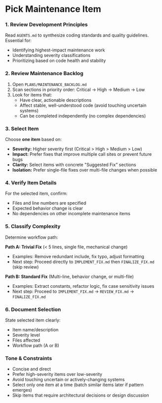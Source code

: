 # Pick Maintenance Item

### 1. Review Development Principles

Read `AGENTS.md` to synthesize coding standards and quality guidelines. Essential for:
-   Identifying highest-impact maintenance work
-   Understanding severity classifications
-   Prioritizing based on code health and stability

### 2. Review Maintenance Backlog

1.  Open `PLANS/MAINTENANCE_BACKLOG.md`
2.  Scan sections in priority order: Critical → High → Medium → Low
3.  Look for items that:
    -   Have clear, actionable descriptions
    -   Affect stable, well-understood code (avoid touching uncertain systems)
    -   Can be completed independently (no complex dependencies)

### 3. Select Item

Choose **one item** based on:
-   **Severity:** Higher severity first (Critical > High > Medium > Low)
-   **Impact:** Prefer fixes that improve multiple call sites or prevent future bugs
-   **Clarity:** Select items with concrete "Suggested Fix" sections
-   **Isolation:** Prefer single-file fixes over multi-file changes when possible

### 4. Verify Item Details

For the selected item, confirm:
-   Files and line numbers are specified
-   Expected behavior change is clear
-   No dependencies on other incomplete maintenance items

### 5. Classify Complexity

Determine workflow path:

**Path A: Trivial Fix** (< 5 lines, single file, mechanical change)
-   Examples: Remove redundant include, fix typo, adjust formatting
-   Next step: Proceed directly to `IMPLEMENT_FIX.md` then `FINALIZE_FIX.md` (skip review)

**Path B: Standard Fix** (Multi-line, behavior change, or multi-file)
-   Examples: Extract constants, refactor logic, fix case sensitivity issues
-   Next step: Proceed to `IMPLEMENT_FIX.md` → `REVIEW_FIX.md` → `FINALIZE_FIX.md`

### 6. Document Selection

State selected item clearly:
-   Item name/description
-   Severity level
-   Files affected
-   Workflow path (A or B)

### Tone & Constraints

-   Concise and direct
-   Prefer high-severity items over low-severity
-   Avoid touching uncertain or actively-changing systems
-   Select only one item at a time (batch similar items later if pattern emerges)
-   Skip items that require architectural decisions or design discussion

